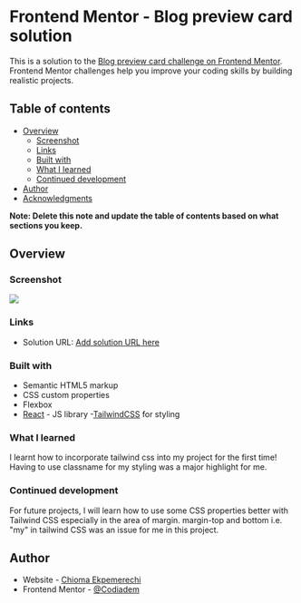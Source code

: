 # Frontend Mentor - Blog preview card solution

This is a solution to the [Blog preview card challenge on Frontend Mentor](https://www.frontendmentor.io/challenges/blog-preview-card-ckPaj01IcS). Frontend Mentor challenges help you improve your coding skills by building realistic projects.

## Table of contents

- [Overview](#overview)
  - [Screenshot](#screenshot)
  - [Links](#links)
  - [Built with](#built-with)
  - [What I learned](#what-i-learned)
  - [Continued development](#continued-development)
- [Author](#author)
- [Acknowledgments](#acknowledgments)

**Note: Delete this note and update the table of contents based on what sections you keep.**

## Overview

<!-- ### The challenge

Users should be able to:

- See hover and focus states for all interactive elements on the page -->

### Screenshot

![](.images/blog-preview-card.jpg)

### Links

- Solution URL: [Add solution URL here](https://your-solution-url.com)
<!-- - Live Site URL: [Add live site URL here](https://your-live-site-url.com) -->

### Built with

- Semantic HTML5 markup
- CSS custom properties
- Flexbox
- [React](https://reactjs.org/) - JS library -[TailwindCSS](https://tailwindcss.com/docs) for styling

### What I learned

I learnt how to incorporate tailwind css into my project for the first time!
Having to use classname for my styling was a major highlight for me.

### Continued development

For future projects, I will learn how to use some CSS properties better with Tailwind CSS especially in the area of margin. margin-top and bottom i.e. "my" in tailwind CSS was an issue for me in this project.

## Author

- Website - [Chioma Ekpemerechi](https://www.your-site.com)
- Frontend Mentor - [@Codiadem](https://www.frontendmentor.io/profile/Codiadem)
